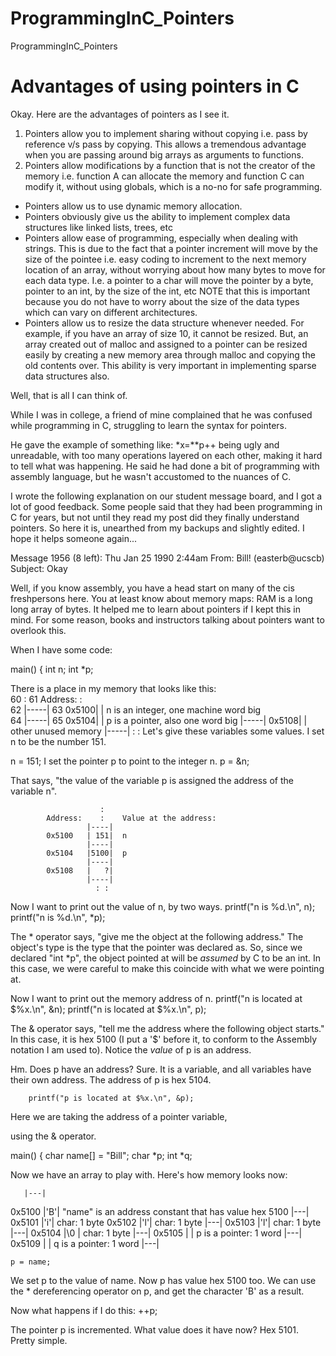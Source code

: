 # ProgrammingInC_Pointers
ProgrammingInC_Pointers

# Advantages of using pointers in C

Okay. Here are the advantages of pointers as I see it.
1. Pointers allow you to implement sharing without copying i.e. pass by reference v/s pass by copying. This allows a tremendous advantage when you are passing around big arrays as arguments to functions.
2. Pointers allow modifications by a function that is not the creator of the memory i.e. function A can allocate the memory and function C can modify it, without using globals, which is a no-no for safe programming.
- Pointers allow us to use dynamic memory allocation.
- Pointers obviously give us the ability to implement complex data structures like linked lists, trees, etc
- Pointers allow ease of programming, especially when dealing with strings. This is due to the fact that a pointer increment will move by the size of the pointee i.e. easy coding to increment to the next memory location of an array, without worrying about how many bytes to move for each data type. I.e. a pointer to a char will move the pointer by a byte, pointer to an int, by the size of the int, etc NOTE that this is important because you do not have to worry about the size of the data types which can vary on different architectures. 
- Pointers allow us to resize the data structure whenever needed. For example, if you have an array of size 10, it cannot be resized. But, an array created out of malloc and assigned to a pointer can be resized easily by creating a new memory area through malloc and copying the old contents over. This ability is very important in implementing sparse data structures also. 

Well, that is all I can think of.

While I was in college, a friend of mine complained that he was confused while programming in C, struggling to learn the syntax for pointers.

He gave the example of something like: *x=**p++ being ugly and unreadable, with too many operations layered on each other, making it hard to tell what was happening.  He said he had done a bit of programming with assembly language, but he wasn't accustomed to the nuances of C.

I wrote the following explanation on our student message board, and I got a lot of good feedback.  Some people said that they had been programming in C for years, but not until they read my post did they finally understand pointers.  So here it is, unearthed from my backups and slightly edited.  I hope it helps someone again...

Message 1956 (8 left): Thu Jan 25 1990  2:44am
From: Bill! (easterb@ucscb)
Subject: Okay


Well, if you know assembly, you have a head start on many of the cis freshpersons here.  You at least know about memory maps:  RAM is a long long array of bytes. It helped me to learn about pointers if I kept this in mind. For some reason, books and instructors talking about pointers want to overlook this.

When I have some code:

main()
{
    int n;
    int *p;

There is a place in my memory that looks like this:                                          
    60                :
    61    Address:    :                                                                                
    62             |-----|
    63       0x5100|     | n is an integer, one machine word big                              
    64             |-----|
    65       0x5104|     | p is a pointer, also one word big
                   |-----|
             0x5108|     | other unused memory
                   |-----| 
                      :
                      :
Let's give these variables some values.
I set n to be the number 151.

n = 151;
I set the pointer p to point to the integer n.
p = &n;

That says, "the value of the variable p is assigned the address of the variable n".

                        : 
            Address:    :    Value at the address:
                     |----|
            0x5100   | 151|  n
                     |----|
            0x5104   |5100|  p
                     |----|
            0x5108   |   ?|
                     |----|
                       : :

Now I want to print out the value of n, by two ways.
printf("n is %d.\n", n);
printf("n is %d.\n", *p);

The * operator says, "give me the object at the following address." The object's type is the type that the pointer was declared as. 
So, since we declared "int *p", the object pointed at will be _assumed_ by C to be an int.  In this case, we were careful to make this coincide with what we were pointing at.

Now I want to print out the memory address of n.
        printf("n is located at $%x.\n", &n);
        printf("n is located at $%x.\n", p);

The & operator says, "tell me the address where the following object starts." 
In this case, it is hex 5100 (I put a '$' before it, to conform to the Assembly notation I am used to).
Notice the _value_ of p is an address.

Hm.  Does p have an address?  Sure.  It is a variable, and all variables have their own address.  The address of p is hex 5104.
        
        printf("p is located at $%x.\n", &p);

Here we are taking the address of a pointer variable,

using the & operator.

main()
{
    char name[] = "Bill";
    char *p;
    int *q;

Now we have an array to play with.  Here's how memory looks now:

       |---|
0x5100 |'B'|  "name" is an address constant that has value hex 5100
       |---|
0x5101 |'i'|  char: 1 byte
0x5102 |'l'|  char: 1 byte
       |---|
0x5103 |'l'|  char: 1 byte
       |---|
0x5104 |\0 |  char: 1 byte
       |---|
0x5105 |   |  p is a pointer: 1 word
       |---|
0x5109 |   |  q is a pointer: 1 word
       |---|

    p = name;

We set p to the value of name.  Now p has value hex 5100 too.
We can use the * dereferencing operator on p, and get the
character 'B' as a result.

Now what happens if I do this:
        ++p;

The pointer p is incremented.  What value does it have now?
Hex 5101.  Pretty simple.

